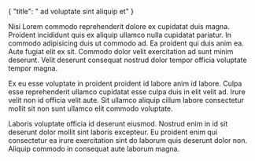 {
  "title": " ad voluptate sint aliquip et"
}

Nisi Lorem commodo reprehenderit dolore ex cupidatat duis magna. Proident incididunt quis ex aliquip ullamco nulla cupidatat pariatur. In commodo adipisicing duis ut commodo ad. Ea proident qui duis anim ea. Aute fugiat elit ex sit. Commodo dolor velit exercitation ad sunt minim deserunt. Velit deserunt consequat nostrud dolor tempor officia voluptate tempor magna.

Ex eu esse voluptate in proident proident id labore anim id labore. Culpa esse reprehenderit ullamco cupidatat esse culpa duis in elit velit ad. Irure velit non id officia velit aute. Sit ullamco aliquip cillum labore consectetur mollit sit non sunt ullamco elit commodo voluptate.

Laboris voluptate officia id deserunt eiusmod. Nostrud enim in id sit deserunt dolor mollit sint laboris excepteur. Eu proident enim qui consectetur ea irure exercitation sint do laborum quis deserunt dolor non. Aliquip commodo in consequat aute laborum magna.